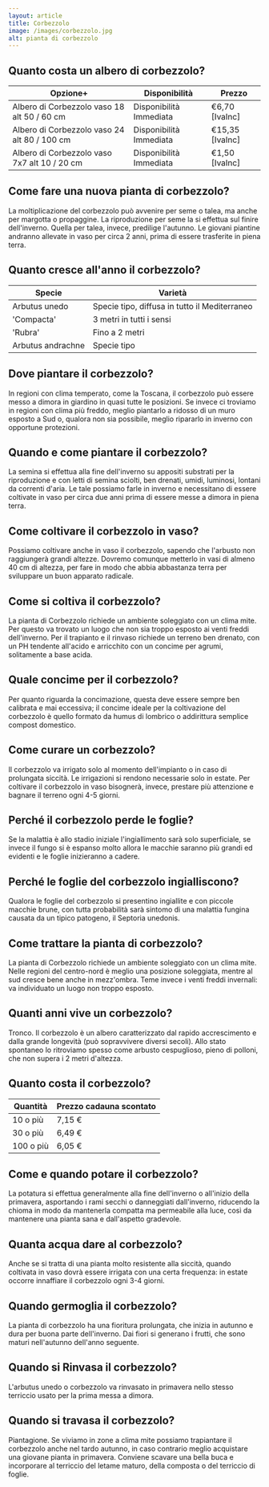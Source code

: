 ```yaml
---
layout: article
title: Corbezzolo
image: /images/corbezzolo.jpg
alt: pianta di corbezzolo
---
```


## Quanto costa un albero di corbezzolo?

|                                    Opzione+|          Disponibilità|         Prezzo|
|--------------------------------------------|-----------------------|---------------|
| Albero di Corbezzolo vaso 18 alt 50 / 60 cm|Disponibilità Immediata| €6,70 [IvaInc]|
|Albero di Corbezzolo vaso 24 alt 80 / 100 cm|Disponibilità Immediata|€15,35 [IvaInc]|
|Albero di Corbezzolo vaso 7x7 alt 10 / 20 cm|Disponibilità Immediata| €1,50 [IvaInc]|

## Come fare una nuova pianta di corbezzolo?

La moltiplicazione del corbezzolo può avvenire per seme o talea, ma anche per margotta o propaggine. La riproduzione per seme la si effettua sul finire dell'inverno. Quella per talea, invece, predilige l'autunno. Le giovani piantine andranno allevate in vaso per circa 2 anni, prima di essere trasferite in piena terra.

## Quanto cresce all'anno il corbezzolo?

|           Specie|                                      Varietà|
|-----------------|---------------------------------------------|
|    Arbutus unedo|Specie tipo, diffusa in tutto il Mediterraneo|
|       'Compacta'|                     3 metri in tutti i sensi|
|          'Rubra'|                               Fino a 2 metri|
|Arbutus andrachne|                                  Specie tipo|

## Dove piantare il corbezzolo?

In regioni con clima temperato, come la Toscana, il corbezzolo può essere messo a dimora in giardino in quasi tutte le posizioni. Se invece ci troviamo in regioni con clima più freddo, meglio piantarlo a ridosso di un muro esposto a Sud o, qualora non sia possibile, meglio ripararlo in inverno con opportune protezioni.

## Quando e come piantare il corbezzolo?

La semina si effettua alla fine dell'inverno su appositi substrati per la riproduzione e con letti di semina sciolti, ben drenati, umidi, luminosi, lontani da correnti d'aria. Le tale possiamo farle in inverno e necessitano di essere coltivate in vaso per circa due anni prima di essere messe a dimora in piena terra.

## Come coltivare il corbezzolo in vaso?

 Possiamo coltivare anche in vaso il corbezzolo, sapendo che l'arbusto non raggiungerà grandi altezze. Dovremo comunque metterlo in vasi di almeno 40 cm di altezza, per fare in modo che abbia abbastanza terra per sviluppare un buon apparato radicale.

## Come si coltiva il corbezzolo?

La pianta di Corbezzolo richiede un ambiente soleggiato con un clima mite. Per questo va trovato un luogo che non sia troppo esposto ai venti freddi dell'inverno. Per il trapianto e il rinvaso richiede un terreno ben drenato, con un PH tendente all'acido e arricchito con un concime per agrumi, solitamente a base acida.

## Quale concime per il corbezzolo?

Per quanto riguarda la concimazione, questa deve essere sempre ben calibrata e mai eccessiva; il concime ideale per la coltivazione del corbezzolo è quello formato da humus di lombrico o addirittura semplice compost domestico.

## Come curare un corbezzolo?

Il corbezzolo va irrigato solo al momento dell'impianto o in caso di prolungata siccità. Le irrigazioni si rendono necessarie solo in estate. Per coltivare il corbezzolo in vaso bisognerà, invece, prestare più attenzione e bagnare il terreno ogni 4-5 giorni.

## Perché il corbezzolo perde le foglie?

 Se la malattia è allo stadio iniziale l'ingiallimento sarà solo superficiale, se invece il fungo si è espanso molto allora le macchie saranno più grandi ed evidenti e le foglie inizieranno a cadere.

## Perché le foglie del corbezzolo ingialliscono?

Qualora le foglie del corbezzolo si presentino ingiallite e con piccole macchie brune, con tutta probabilità sarà sintomo di una malattia fungina causata da un tipico patogeno, il Septoria unedonis.

## Come trattare la pianta di corbezzolo?

La pianta di Corbezzolo richiede un ambiente soleggiato con un clima mite. Nelle regioni del centro-nord è meglio una posizione soleggiata, mentre al sud cresce bene anche in mezz'ombra. Teme invece i venti freddi invernali: va individuato un luogo non troppo esposto.

## Quanti anni vive un corbezzolo?

Tronco. Il corbezzolo è un albero caratterizzato dal rapido accrescimento e dalla grande longevità (può sopravvivere diversi secoli). Allo stato spontaneo lo ritroviamo spesso come arbusto cespuglioso, pieno di polloni, che non supera i 2 metri d'altezza.

## Quanto costa il corbezzolo?

| Quantità|Prezzo cadauna scontato|
|---------|-----------------------|
| 10 o più|                 7,15 €|
| 30 o più|                 6,49 €|
|100 o più|                 6,05 €|

## Come e quando potare il corbezzolo?

La potatura si effettua generalmente alla fine dell'inverno o all'inizio della primavera, asportando i rami secchi o danneggiati dall'inverno, riducendo la chioma in modo da mantenerla compatta ma permeabile alla luce, così da mantenere una pianta sana e dall'aspetto gradevole.

## Quanta acqua dare al corbezzolo?

 Anche se si tratta di una pianta molto resistente alla siccità, quando coltivata in vaso dovrà essere irrigata con una certa frequenza: in estate occorre innaffiare il corbezzolo ogni 3-4 giorni.

## Quando germoglia il corbezzolo?

La pianta di corbezzolo ha una fioritura prolungata, che inizia in autunno e dura per buona parte dell'inverno. Dai fiori si generano i frutti, che sono maturi nell'autunno dell'anno seguente.

## Quando si Rinvasa il corbezzolo?

 L'arbutus unedo o corbezzolo va rinvasato in primavera nello stesso terriccio usato per la prima messa a dimora.

## Quando si travasa il corbezzolo?

Piantagione. Se viviamo in zone a clima mite possiamo trapiantare il corbezzolo anche nel tardo autunno, in caso contrario meglio acquistare una giovane pianta in primavera. Conviene scavare una bella buca e incorporare al terriccio del letame maturo, della composta o del terriccio di foglie.

